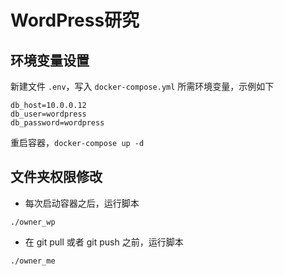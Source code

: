 # WordPress研究

## 环境变量设置
新建文件 `.env`，写入 `docker-compose.yml` 所需环境变量，示例如下

```
db_host=10.0.0.12
db_user=wordpress
db_password=wordpress
```
重启容器，`docker-compose up -d`


## 文件夹权限修改
- 每次启动容器之后，运行脚本
```
./owner_wp
```

- 在 git pull 或者 git push 之前，运行脚本
```
./owner_me
```


